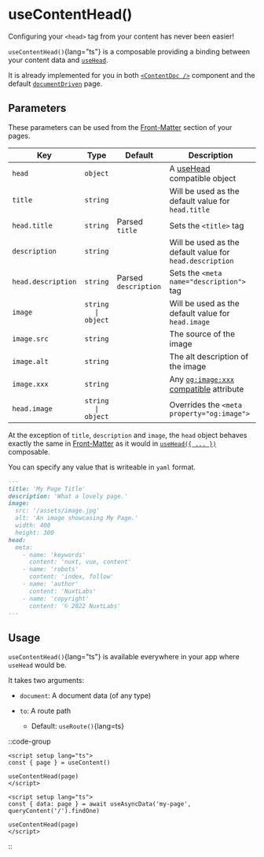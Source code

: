 # useContentHead()

Configuring your `<head>` tag from your content has never been easier!

`useContentHead()`{lang="ts"} is a composable providing a binding between your content data and [`useHead`](https://nuxt.com/docs/getting-started/seo-meta#usehead).

It is already implemented for you in both [`<ContentDoc />`](/api/components/content-doc) component and the default [`documentDriven`](/guide/writing/document-driven) page.

## Parameters

These parameters can be used from the [Front-Matter](/guide/writing/markdown#front-matter) section of your pages.

| Key                | Type               | Default              | Description                                                                                      |
| ------------------ | :----------------: | -------------------- | ------------------------------------------------------------------------------------------------ |
| `head`             |      `object`      |                      | A [useHead](https://nuxt.com/docs/api/composables/use-head) compatible object                    |
| `title`            |      `string`      |                      | Will be used as the default value for `head.title`                                               |
| `head.title`       |      `string`      | Parsed `title`       | Sets the `<title>` tag                                                                           |
| `description`      |      `string`      |                      | Will be used as the default value for `head.description`                                         |
| `head.description` |      `string`      | Parsed `description` | Sets the `<meta name="description">` tag                                                         |
| `image`            | `string \| object` |                      | Will be used as the default value for `head.image`                                               |
| `image.src`        |      `string`      |                      | The source of the image                                                                          |
| `image.alt`        |      `string`      |                      | The alt description of the image                                                                 |
| `image.xxx`        |      `string`      |                      | Any [`og:image:xxx` compatible](https://ogp.me#structured) attribute                             |
| `head.image`       | `string \| object` |                      | Overrides the `<meta property="og:image">`                                                       |

At the exception of `title`, `description` and `image`, the `head` object behaves exactly the same in [Front-Matter](/guide/writing/markdown#front-matter) as it would in [`useHead({ ... })`](https://nuxt.com/docs/api/composables/use-head) composable.

You can specify any value that is writeable in `yaml` format.

```md [example-usage.md]
---
title: 'My Page Title'
description: 'What a lovely page.'
image:
  src: '/assets/image.jpg'
  alt: 'An image showcasing My Page.'
  width: 400
  height: 300
head:
  meta:
    - name: 'keywords'
      content: 'nuxt, vue, content'
    - name: 'robots'
      content: 'index, follow'
    - name: 'author'
      content: 'NuxtLabs'
    - name: 'copyright'
      content: '© 2022 NuxtLabs'
---
```

## Usage

`useContentHead()`{lang="ts"} is available everywhere in your app where `useHead` would be.

It takes two arguments:

- `document`: A document data (of any type)

- `to`: A route path
  - Default: `useRoute()`{lang=ts}

::code-group
```vue [with documentDriven]
<script setup lang="ts">
const { page } = useContent()

useContentHead(page)
</script>
```

```vue [with queryContent]
<script setup lang="ts">
const { data: page } = await useAsyncData('my-page', queryContent('/').findOne)

useContentHead(page)
</script>
```
::
